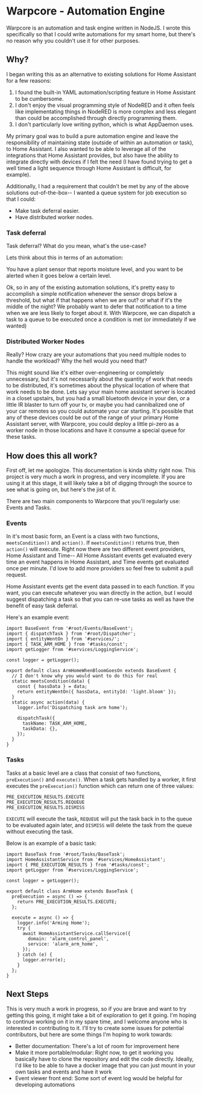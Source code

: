 # Warpcore - Automation Engine

Warpcore is an automation and task engine written in NodeJS. I wrote this specifically so that I could write automations for my smart home, but there's no reason why you couldn't use it for other purposes.

## Why?

I began writing this as an alternative to existing solutions for Home Assistant for a few reasons:

1. I found the built-in YAML automation/scripting feature in Home Assistant to be cumbersome.
2. I don't enjoy the visual programming style of NodeRED and it often feels like implementating things in NodeRED is more complex and less elegant than could be accomplished through directly programming them.
3. I don't particularly love writing python, which is what AppDaemon uses.

My primary goal was to build a pure automation engine and leave the responsibility of maintaining state (outside of within an automation or task), to Home Assistant. I also wanted to be able to leverage all of the integrations that Home Assistant provides, but also have the ability to integrate directly with devices if I felt the need (I have found trying to get a well timed a light sequence through Home Assistant is difficult, for example).

Additionally, I had a requirement that couldn't be met by any of the above solutions out-of-the-box-- I wanted a queue system for job execution so that I could:
- Make task deferral easier.
- Have distributed worker nodes.

### Task deferral

Task deferral? What do you mean, what's the use-case?

Lets think about this in terms of an automation:

You have a plant sensor that reports moisture level, and you want to be alerted when it goes below a certain level.

Ok, so in any of the existing automation solutions, it's pretty easy to accomplish a simple notification whenever the sensor drops below a threshold, but what if that happens when we are out? or what if it's the middle of the night? We probably want to defer that notification to a time when we are less likely to forget about it. With Warpcore, we can dispatch a task to a queue to be executed once a condition is met (or immediately if we wanted)

### Distributed Worker Nodes

Really? How crazy are your automations that you need multiple nodes to handle the workload? Why the hell would you need that?

This might sound like it's either over-engineering or completely unnecessary, but it's not necessarily about the quantity of work that needs to be distributed, it's sometimes about the physical location of where that work needs to be done. Lets say your main home assistant server is located in a closet upstairs, but you had a small bluetooth device in your den, or a little IR blaster to turn off your tv, or maybe you had cannibalized one of your car remotes so you could automate your car starting. It's possible that any of these devices could be out of the range of your primary Home Assistant server, with Warpcore, you could deploy a little pi-zero as a worker node in those locations and have it consume a special queue for these tasks.

## How does this all work?

First off, let me apologize. This documentation is kinda shitty right now. This project is very much a work in progress, and very incomplete. If you are using it at this stage, it will likely take a bit of digging through the source to see what is going on, but here's the jist of it.

There are two main components to Warpcore that you'll regularly use: Events and Tasks.

### Events

In it's most basic form, an Event is a class with two functions, `meetsCondition()` and `action()`.  If `meetsCondition()` returns true, then `action()` will execute. Right now there are two different event providers, Home Assistant and Time-- All Home Assistant events get evaluated every time an event happens in Home Assistant, and Time events get evaluated once per minute. I'd love to add more providers so feel free to submit a pull request. 

Home Assistant events get the event data passed in to each function. If you want, you can execute whatever you wan directly in the action, but I would suggest dispatching a task so that you can re-use tasks as well as have the benefit of easy task deferral. 

Here's an example event:

```
import BaseEvent from '#root/Events/BaseEvent';
import { dispatchTask } from '#root/Dispatcher';
import { entityWentOn } from '#services/';
import { TASK_ARM_HOME } from '#tasks/const';
import getLogger from '#services/LoggingService';

const logger = getLogger();

export default class ArmHomeWhenBloomGoesOn extends BaseEvent {
  // I don't know why you would want to do this for real
  static meetsCondition(data) {
    const { hassData } = data;
    return entityWentOn({ hassData, entityId: 'light.bloom' });
  }
  static async action(data) {
    logger.info('Dispatching task arm home');

    dispatchTask({
      taskName: TASK_ARM_HOME,
      taskData: {},
    });
  }
}
```

### Tasks

Tasks at a basic level are a class that consist of two functions, `preExecution()` and `execute()`. When a task gets handled by a worker, it first executes the `preExecution()` function which can return one of three values:
```
PRE_EXECUTION_RESULTS.EXECUTE
PRE_EXECUTION_RESULTS.REQUEUE
PRE_EXECUTION_RESULTS.DISMISS
```

`EXECUTE` will execute the task, `REQUEUE` will put the task back in to the queue to be evaluated again later, and `DISMISS` will delete the task from the queue without executing the task.

Below is an example of a basic task:

```
import BaseTask from '#root/Tasks/BaseTask';
import HomeAssistantService from '#services/HomeAssistant';
import { PRE_EXECUTION_RESULTS } from '#tasks/const';
import getLogger from '#services/LoggingService';

const logger = getLogger();

export default class ArmHome extends BaseTask {
  preExecution = async () => {
    return PRE_EXECUTION_RESULTS.EXECUTE;
  };

  execute = async () => {
    logger.info('Arming Home');
    try {
      await HomeAssistantService.callService({
        domain: 'alarm_control_panel',
        service: 'alarm_arm_home',
      });
    } catch (e) {
      logger.error(e);
    }
  };
}
```
## Next Steps

This is very much a work in progress, so if you are brave and want to try getting this going, it might take a bit of exploration to get it going. I'm hoping to continue working on it in my spare time, and I welcome anyone who is interested in contributing to it. I'll try to create some issues for potential contributors, but here are some things I'm hoping to work towards:
 - Better documentation: There's a lot of room for improvement here
 - Make it more portable/modular: Right now, to get it working you basically have to clone the repository and edit the code directly. Ideally, I'd like to be able to have a docker image that you can just mount in your own tasks and events and have it work
 - Event viewer front end: Some sort of event log would be helpful for developing automations
